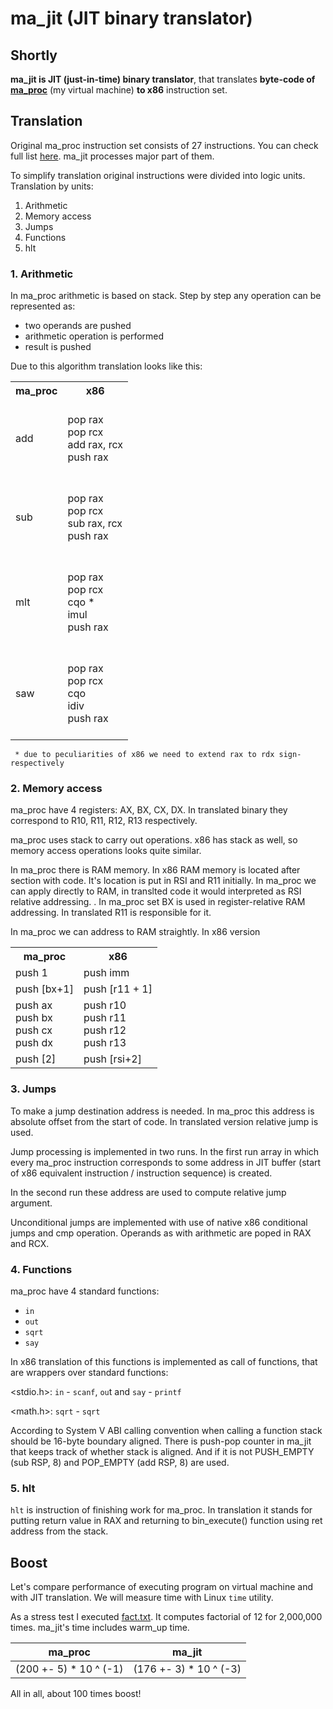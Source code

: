 # ma_jit (JIT binary translator)


## Shortly
**ma_jit is JIT (just-in-time) binary translator**, that translates **byte-code of [ma_proc](https://github.com/matmuher/flip-flop/tree/main/processor)** (my virtual machine) **to x86** instruction set.

## Translation

Original ma_proc instruction set consists of 27 instructions. You can check full list [here](processor/cmd.h). ma_jit processes major part of them. 

To simplify translation original instructions were divided into logic units. Translation by units:

1. Arithmetic
2. Memory access
3. Jumps
4. Functions
5. hlt

### 1. Arithmetic

In ma_proc arithmetic is based on stack. Step by step any operation can be represented as:

- two operands are pushed
- arithmetic operation is performed
- result is pushed 

Due to this algorithm translation looks like this:

<table>
	<tr>
		<th> ma_proc </th>
		<th> x86 </th>
	</tr>
	<tr>
		<td> add </td>
		<td>
			<br>pop rax <br>
			pop rcx <br>
			add rax, rcx <br>
			push rax <br> <br>
		</td>
	</tr>
	<tr>
		<td> sub </td>
		<td>
			<br>pop rax <br>
			pop rcx <br>
			sub rax, rcx <br> 
			push rax <br> <br>
		</td>
	</tr>
	<tr>
		<td> mlt </td>
		<td>
			<br>pop rax <br>
			pop rcx <br>
			cqo *<br>
			imul <br>
			push rax <br> <br>
		</td>
	</tr>
		<tr>
		<td> saw </td>
		<td>
			<br>pop rax <br>
			pop rcx <br>
			cqo <br>
			idiv <br> 
			push rax <br> <br>
		</td>
	</tr>
</table>

	 * due to peculiarities of x86 we need to extend rax to rdx sign-respectively

### 2. Memory access

ma_proc have 4 registers: AX, BX, CX, DX. In translated binary they correspond to R10, R11, R12, R13 respectively. 

ma_proc uses stack to carry out operations. x86 has stack as well, so memory access operations looks quite similar.

In ma_proc there is RAM memory. In x86 RAM memory is located after section with code. It's location is put in RSI and R11 initially. In ma_proc we can apply directly to RAM, in translted code it would interpreted as RSI relative addressing.
.
In ma_proc set BX is used in register-relative RAM addressing. In translated R11 is responsible for it.

In ma_proc we can address to RAM straightly. In x86 version 

<table>
	<tr>
		<th> ma_proc </th>
		<th> x86 </th>
	</tr>
	<tr>
		<td> push 1  </td>
		<td>
			push imm
		</td>
	</tr>
	<tr>
		<td> push [bx+1] </td>
		<td>
			push [r11 + 1]
		</td>
	</tr>
	<tr>
		<td> push ax <br>
			push bx<br>
			push cx<br>
			push dx<br>
		 </td>
		<td>push r10 <br>
			push r11<br>
			push r12<br>
			push r13<br>
		 </td>
		</td>
	</tr>
		<tr>
		<td> push [2] </td>
		<td>
			push [rsi+2]
		</td>
	</tr>
</table>

### 3. Jumps

To make a jump destination address is needed. In ma_proc this address is absolute offset from the start of code. In translated version relative jump is used.

Jump processing is implemented in two runs. In the first run array in which every ma_proc instruction corresponds to some address in JIT buffer (start of x86 equivalent instruction / instruction sequence)  is created.

In the second run these address are used to compute relative jump argument.

Unconditional jumps are implemented with use of native x86 conditional jumps and cmp operation. Operands as with arithmetic are poped in RAX and RCX.
### 4. Functions

ma_proc have 4 standard functions:

- `in`
- `out`
- `sqrt`
- `say`

In x86 translation of this functions is implemented as call of functions, that are wrappers over standard functions: 

<stdio.h>: `in` - `scanf`, `ou`t and `say` - `printf`

<math.h>: `sqrt` - `sqrt` 

According to System V ABI calling convention when calling a function stack should be 16-byte boundary aligned. There is push-pop counter in ma_jit that keeps track of whether stack is aligned. And if it is not PUSH_EMPTY (sub RSP, 8) and POP_EMPTY (add RSP, 8) are used.

### 5. hlt

`hlt` is instruction of finishing work for ma_proc. In translation it stands for putting return value in RAX and returning to bin_execute() function using ret address from the stack.

## Boost

Let's compare performance of executing program on virtual machine and with JIT translation. We will measure time with Linux 	`time` utility.

As a stress test I executed [fact.txt](asm_scripts/fact.tx). It computes factorial of 12 for 2,000,000 times. ma_jit's time includes warm_up time.

| ma_proc	|  ma_jit	|
|-----|---|
| (200 +- 5) * 10 ^ (-1)	|	(176 +- 3) * 10 ^ (-3) |

All in all, about 100 times boost!